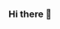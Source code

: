 ### Hi there 👋

<!--
**oliviazha/oliviazha** is a ✨ _special_ ✨ repository because its `README.md` (this file) appears on your GitHub profile.

I'm Olivia, a junior at Penn studying marketing and operations management!

